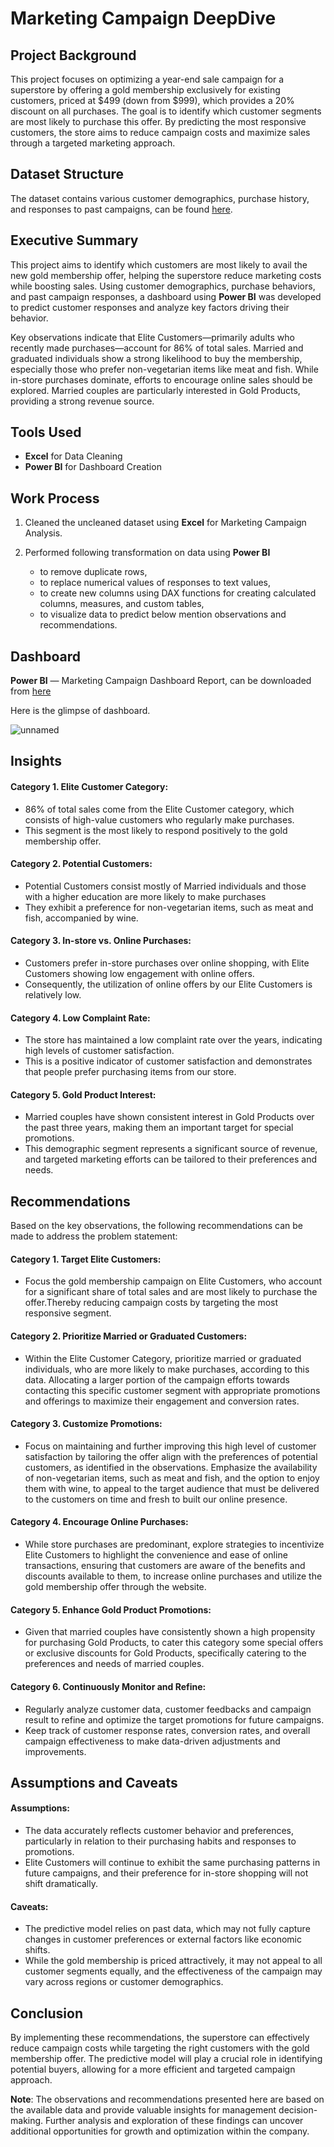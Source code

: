 # Marketing Campaign DeepDive

## Project Background
This project focuses on optimizing a year-end sale campaign for a superstore by offering a gold membership exclusively for existing customers, priced at $499 (down from $999), which provides a 20% discount on all purchases. The goal is to identify which customer segments are most likely to purchase this offer. By predicting the most responsive customers, the store aims to reduce campaign costs and maximize sales through a targeted marketing approach.

## Dataset Structure

The dataset contains various customer demographics, purchase history, and responses to past campaigns, can be found [here](https://github.com/nikitaprasad21/Marketing-Campaign-Dashboard/blob/main/superstore_data.csv).

## Executive Summary
This project aims to identify which customers are most likely to avail the new gold membership offer, helping the superstore reduce marketing costs while boosting sales. Using customer demographics, purchase behaviors, and past campaign responses, a dashboard using **Power BI** was developed to predict customer responses and analyze key factors driving their behavior.

Key observations indicate that Elite Customers—primarily adults who recently made purchases—account for 86% of total sales. Married and graduated individuals show a strong likelihood to buy the membership, especially those who prefer non-vegetarian items like meat and fish. While in-store purchases dominate, efforts to encourage online sales should be explored. Married couples are particularly interested in Gold Products, providing a strong revenue source.

## Tools Used
* **Excel** for Data Cleaning
* **Power BI** for Dashboard Creation

## Work Process

1. Cleaned the uncleaned dataset using **Excel** for Marketing Campaign Analysis. 

2. Performed following transformation on data using **Power BI** 
   * to remove duplicate rows, 
   * to replace  numerical values of responses to text values, 
   * to create new columns using DAX functions for creating calculated columns, measures, and custom tables, 
   * to visualize data to predict below mention observations and recommendations.
  
## Dashboard

**Power BI** — Marketing Campaign Dashboard Report, can be downloaded from [here](https://github.com/nikitaprasad21/Marketing-Campaign-Dashboard/blob/main/Superstore%20Marketing%20Campaign.pbix)

Here is the glimpse of dashboard.

![unnamed](https://github.com/nikitaprasad21/Marketing-Campaign-Dashboard/assets/84131752/1e55e4ff-8aab-4516-904a-794e6bd7936b)

## Insights
#### Category 1. Elite Customer Category:

  * 86% of total sales come from the Elite Customer category, which consists of high-value customers who regularly make purchases.
  * This segment is the most likely to respond positively to the gold membership offer.

#### Category 2. Potential Customers:

  * Potential Customers consist mostly of Married individuals and those with a higher education are more likely to make purchases
  * They exhibit a preference for non-vegetarian items, such as meat and fish, accompanied by wine. 

#### Category 3. In-store vs. Online Purchases:

  * Customers prefer in-store purchases over online shopping, with Elite Customers showing low engagement with online offers.
  * Consequently, the utilization of online offers by our Elite Customers is relatively low.

#### Category 4. Low Complaint Rate:

  * The store has maintained a low complaint rate over the years, indicating high levels of customer satisfaction.
  * This is a positive indicator of customer satisfaction and demonstrates that people prefer purchasing items from our store.

#### Category 5. Gold Product Interest:

   * Married couples have shown consistent interest in Gold Products over the past three years, making them an important target for special promotions.
   * This demographic segment represents a significant source of revenue, and targeted marketing efforts can be tailored to their preferences and needs.

## Recommendations

Based on the key observations, the following recommendations can be made to address the problem statement:


#### Category 1. Target Elite Customers:

  * Focus the gold membership campaign on Elite Customers, who account for a significant share of total sales and are most likely to purchase the offer.Thereby reducing campaign costs by targeting the most responsive segment. 

#### Category 2. Prioritize Married or Graduated Customers:

  * Within the Elite Customer Category, prioritize married or graduated individuals, who are more likely to make purchases, according to this data. Allocating a larger portion of the campaign efforts towards contacting this specific customer segment with appropriate promotions and offerings to maximize their engagement and conversion rates.

#### Category 3. Customize Promotions:

  * Focus on maintaining and further improving this high level of customer satisfaction by tailoring the offer align with the preferences of potential customers, as identified in the observations. Emphasize the availability of non-vegetarian items, such as meat and fish, and the option to enjoy them with wine, to appeal to the target audience that must be delivered to the customers on time and fresh to built our online presence.

#### Category 4. Encourage Online Purchases:

  * While store purchases are predominant, explore strategies to incentivize Elite Customers to highlight the convenience and ease of online transactions, ensuring that customers are aware of the benefits and discounts available to them, to increase online purchases and utilize the gold membership offer through the website.


#### Category 5. Enhance Gold Product Promotions:

 *  Given that married couples have consistently shown a high propensity for purchasing Gold Products, to cater this category some special offers or exclusive discounts for Gold Products, specifically catering to the preferences and needs of married couples.
  

#### Category 6. Continuously Monitor and Refine:

  * Regularly analyze customer data, customer feedbacks and campaign result to refine and optimize the target promotions for future campaigns.
  * Keep track of customer response rates, conversion rates, and overall campaign effectiveness to make data-driven adjustments and improvements.


## Assumptions and Caveats
#### Assumptions:

* The data accurately reflects customer behavior and preferences, particularly in relation to their purchasing habits and responses to promotions.
* Elite Customers will continue to exhibit the same purchasing patterns in future campaigns, and their preference for in-store shopping will not shift dramatically.
  
#### Caveats:

* The predictive model relies on past data, which may not fully capture changes in customer preferences or external factors like economic shifts.
* While the gold membership is priced attractively, it may not appeal to all customer segments equally, and the effectiveness of the campaign may vary across regions or customer demographics.

## Conclusion

By implementing these recommendations, the superstore can effectively reduce campaign costs while targeting the right customers with the gold membership offer. The predictive model will play a crucial role in identifying potential buyers, allowing for a more efficient and targeted campaign approach.

**Note**: The observations and recommendations presented here are based on the available data and provide valuable insights for management decision-making. Further analysis and exploration of these findings can uncover additional opportunities for growth and optimization within the company.
